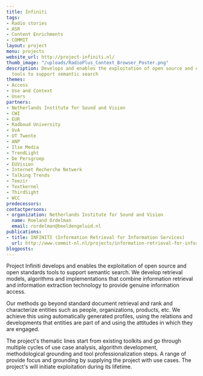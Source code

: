 ```yaml
---
title: Infiniti
tags:
- Radio stories
- ASR
- Content Enrichments
- COMMIT
layout: project
menu: projects
website_url: http://project-infiniti.nl/
thumb_image: "/uploads/RadioPlus_Context_Browser_Poster.png"
description: Develops and enables the exploitation of open source and open standards
  tools to support semantic search
themes:
- Access
- Use and Context
- Users
partners:
- Netherlands Institute for Sound and Vision
- CWI
- EUR
- Radboud University
- UvA
- UT Twente
- ANP
- Ilse Media
- TrendLight
- De Persgroep
- EUVision
- Internet Recherche Netwerk
- Talking Trends
- Teezir
- Textkernel
- ThirdSight
- WCC
predecessors: 
contactpersons:
- organization: Netherlands Institute for Sound and Vision
  name: Roeland Ordelman
  email: rordelman@beeldengeluid.nl
publications:
- title: INFINITI (Information Retrieval for Information Services)
  url: http://www.commit-nl.nl/projects/information-retrieval-for-information-services
blogposts: 
---
```


Project Infiniti develops and enables the exploitation of open source and open standards tools to support semantic search. We develop retrieval models, algorithms and implementations that combine information retrieval and information extraction technology to provide genuine information access.

Our methods go beyond standard document retrieval and rank and characterize entities such as people, organizations, products, etc. We achieve this using automatically generated profiles, using the relations and developments that entities are part of and using the attitudes in which they are engaged.

The project's thematic lines start from existing toolkits and go through multiple cycles of use case analysis, algorithm development, methodological grounding and tool professionalization steps. A range of provide focus and grounding by supplying the project with use cases. The project's will initiate exploitation during its lifetime.
